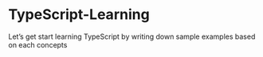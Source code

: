 # TypeScript-Learning
Let’s get start learning TypeScript by writing down sample examples based on each concepts
